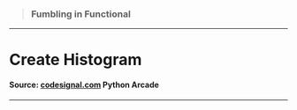 > ### Fumbling in Functional 
 --- 
 # Create Histogram
 #### Source: [codesignal.com](https://codesignal.com/) Python Arcade 
 --- 
